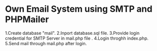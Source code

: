 # Own Email System using SMTP and PHPMailer
1.Create database "mail".
2.Inport database.sql file.
3.Provide login credential for SMTP Server in mail.php file .
4.Login throghh index.php.
5.Send mail through mail.php after login.
